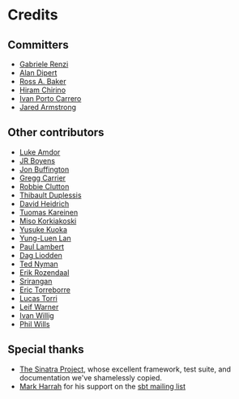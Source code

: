 # Credits

## Committers

- [Gabriele Renzi](http://www.riffraff.info/)
- [Alan Dipert](http://alan.dipert.org/)
- [Ross A. Baker](http://www.rossabaker.com/)
- [Hiram Chirino](http://hiramchirino.com/)
- [Ivan Porto Carrero](http://flanders.co.nz/) 
- [Jared Armstrong](http://www.jaredarmstrong.name/) 

## Other contributors

- [Luke Amdor](http://rubbish.io/)
- [JR Boyens](http://jrboyens.github.com/)
- [Jon Buffington](http://blog.jon.buffington.name/)
- [Gregg Carrier](http://janxspirit.blogspot.com/)
- [Robbie Clutton](http://blog.iclutton.com/)
- [Thibault Duplessis](http://ornicar.github.com/)
- [David Heidrich](http://github.com/BowlingX)
- [Tuomas Kareinen](http://www.iki.fi/kareinen/)
- [Miso Korkiakoski](http://github.com/mwing)
- [Yusuke Kuoka](http://d.hatena.ne.jp/mumoshu/)
- [Yung-Luen Lan](http://yllan.org/)
- [Paul Lambert](http://paulitex.com/)
- [Dag Liodden](http://github.com/daggerrz)
- [Ted Nyman](http://github.com/tnm)
- [Erik Rozendaal](http://github.com/erikrozendaal)
- [Srirangan](http://srirangan.net)
- [Eric Torreborre](http://etorreborre.blogspot.com/)
- [Lucas Torri](http://github.com/lucastorri)
- [Leif Warner](http://github.com/LeifW)
- [Ivan Willig](http://github.com/iwillig)
- [Phil Wills](http://github.com/philwills)

## Special thanks

- [The Sinatra Project](http://www.sinatrarb.com/), whose excellent framework,
  test suite, and documentation we've shamelessly copied.
- [Mark Harrah](http://github.com/harrah) for his support on the [sbt mailing
  list](http://groups.google.com/group/simple-build-tool)
